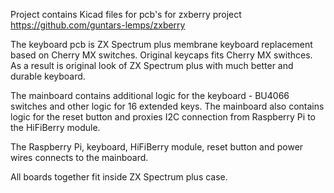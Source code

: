 Project contains Kicad files for pcb's for zxberry project https://github.com/guntars-lemps/zxberry

The keyboard pcb is ZX Spectrum plus membrane keyboard replacement based on Cherry MX switches. 
Original keycaps fits Cherry MX swithces. As a result is original look of ZX Spectrum plus with much better and durable keyboard.

The mainboard contains additional logic for the keyboard - BU4066 switches and other logic for 16 extended keys.
The mainboard also contains logic for the reset button and proxies I2C connection from Raspberry Pi to the HiFiBerry module.

The Raspberry Pi, keyboard, HiFiBerry module, reset button and power wires connects to the mainboard.

All boards together fit inside ZX Spectrum plus case.
